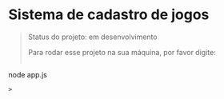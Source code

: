 <h1>Sistema de cadastro de jogos</h1>

> Status do projeto: em desenvolvimento
>
> Para rodar esse projeto na sua máquina, por favor digite:
>
> ```
node app.js 
```
> 
